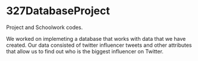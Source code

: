 # 327DatabaseProject
Project and Schoolwork codes.

We worked on implemeting a database that works with data that we have created. Our data consisted of twitter influencer tweets and other attributes that allow us to find out who is the biggest influencer on Twitter.
